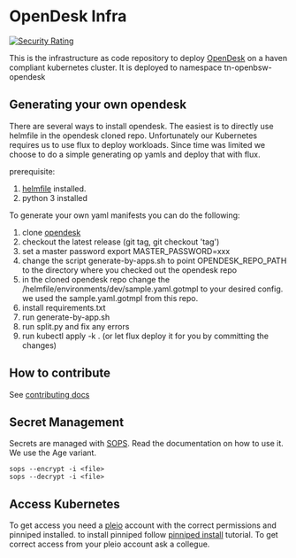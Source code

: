 # OpenDesk Infra

[![Security Rating](https://sonarcloud.io/api/project_badges/measure?project=MinBZK_opendesk&metric=security_rating)](https://sonarcloud.io/summary/new_code?id=MinBZK_opendesk)

This is the infrastructure as code repository to deploy [OpenDesk](https://opendesk.eu/en/) on a haven compliant kubernetes cluster. It is deployed to namespace tn-openbsw-opendesk

## Generating your own opendesk

There are several ways to install opendesk. The easiest is to directly use helmfile in the opendesk cloned repo. Unfortunately our Kubernetes requires us to use flux to deploy workloads. Since time was limited we choose to do a simple generating op yamls and deploy that with flux.

prerequisite:

1. [helmfile](https://helmfile.readthedocs.io/en/latest/) installed.
2. python 3 installed

To generate your own yaml manifests you can do the following:

1. clone [opendesk](https://gitlab.opencode.de/bmi/opendesk/deployment/opendesk.git)
2. checkout the latest release (git tag, git checkout 'tag')
3. set a master password export MASTER_PASSWORD=xxx
4. change the script generate-by-apps.sh to point OPENDESK_REPO_PATH to the directory where you checked out the opendesk repo
5. in the cloned opendesk repo change the /helmfile/environments/dev/sample.yaml.gotmpl to your desired config. we used the sample.yaml.gotmpl from this repo.
6. install requirements.txt
7. run generate-by-app.sh
8. run split.py and fix any errors
9. run kubectl apply -k . (or let flux deploy it for you by committing the changes)

## How to contribute

See [contributing docs](CONTRIBUTING.md)

## Secret Management

Secrets are managed with [SOPS](https://www.cncf.io/projects/sops/). Read the documentation on how to use it. We use the Age variant.

```shell
sops --encrypt -i <file>
sops --decrypt -i <file>
```

## Access Kubernetes

To get access you need a [pleio](https://account.pleio.nl/) account with the correct permissions and pinniped installed. to install pinniped follow [pinniped install]( https://get.pinniped.dev) tutorial. To get correct access from your pleio account ask a collegue.